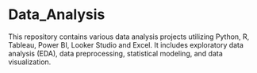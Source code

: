 # Data_Analysis
This repository contains various data analysis projects utilizing Python, R, Tableau, Power BI, Looker Studio and Excel. It includes exploratory data analysis (EDA), data preprocessing, statistical modeling, and data visualization.
